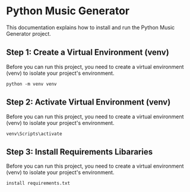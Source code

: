

# Python Music Generator

This documentation explains how to install and run the Python Music Generator project.

## Step 1: Create a Virtual Environment (venv)

Before you can run this project, you need to create a virtual environment (venv) to isolate your project's environment.

```shell
python -m venv venv
```

## Step 2: Activate Virtual Environment (venv)

Before you can run this project, you need to create a virtual environment (venv) to isolate your project's environment.

```shell
venv\Scripts\activate
```

## Step 3: Install Requirements Libararies

Before you can run this project, you need to create a virtual environment (venv) to isolate your project's environment.

```shell
install requirements.txt
```
